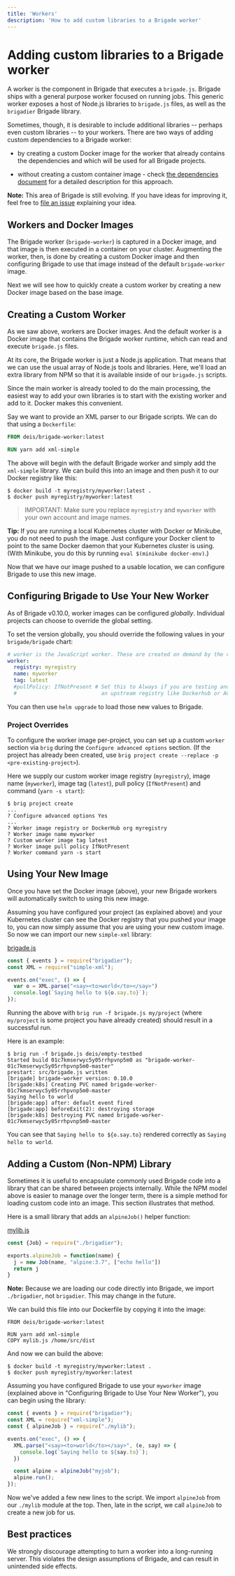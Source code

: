 ```yaml
---
title: 'Workers'
description: 'How to add custom libraries to a Brigade worker'
---
```


# Adding custom libraries to a Brigade worker

A worker is the component in Brigade that executes a `brigade.js`. Brigade ships
with a general purpose worker focused on running jobs. This generic worker
exposes a host of Node.js libraries to `brigade.js` files, as well as the
`brigadier` Brigade library.

Sometimes, though, it is desirable to include additional libraries -- perhaps even
custom libraries -- to your workers. 
There are two ways of adding custom dependencies to a Brigade worker:

- by creating a custom Docker image for the worker that already contains the dependencies 
and which will be used for all Brigade projects.

- without creating a custom container image - check [the dependencies document](dependencies.md) for a detailed description for this approach.

**Note:** This area of Brigade is still evolving. If you have ideas for improving
it, feel free to [file an issue](https://github.com/brigadecore/brigade/issues) explaining
your idea.


## Workers and Docker Images

The Brigade worker (`brigade-worker`) is captured in a Docker image, and that
image is then executed in a container on your cluster. Augmenting the worker,
then, is done by creating a custom Docker image and then configuring Brigade
to use that image instead of the default `brigade-worker` image.

Next we will see how to quickly create a custom worker by creating a new
Docker image based on the base image.

## Creating a Custom Worker

As we saw above, workers are Docker images. And the default worker is a Docker
image that contains the Brigade worker runtime, which can read and execute
`brigade.js` files.

At its core, the Brigade worker is just a Node.js application. That means that
we can use the usual array of Node.js tools and libraries. Here, we'll load an
extra library from NPM so that it is available inside of our `brigade.js`
scripts.

Since the main worker is already tooled to do the main processing, the easiest
way to add your own libraries is to start with the existing worker and add to
it. Docker makes this convenient.

Say we want to provide an XML parser to our Brigade scripts. We can do that
using a `Dockerfile`:

```Dockerfile
FROM deis/brigade-worker:latest

RUN yarn add xml-simple
```

The above will begin with the default Brigade worker and simply add the `xml-simple`
library. We can build this into an image and then push it to our Docker registry
like this:

```console
$ docker build -t myregistry/myworker:latest .
$ docker push myregistry/myworker:latest
```

> IMPORTANT: Make sure you replace `myregistry` and `myworker` with your own
> account and image names.

**Tip:** If you are running a local Kubernetes cluster with Docker or Minikube,
you do not need to push the image. Just configure your Docker client
to point to the same Docker daemon that your Kubernetes cluster is using. (With
Minikube, you do this by running `eval $(minikube docker-env)`.)

Now that we have our image pushed to a usable location, we can configure Brigade
to use this new image.

## Configuring Brigade to Use Your New Worker

As of Brigade v0.10.0, worker images can be configured _globally_. Individual
projects can choose to override the global setting.

To set the version globally, you should override the following values in your
`brigade/brigade` chart:

```yaml
# worker is the JavaScript worker. These are created on demand by the controller.
worker:
  registry: myregistry
  name: myworker
  tag: latest
  #pullPolicy: IfNotPresent # Set this to Always if you are testing and using
  #                           an upstream registry like Dockerhub or ACR
```

You can then use `helm upgrade` to load those new values to Brigade.

### Project Overrides

To configure the worker image per-project, you can set up a custom `worker` section
via `brig` during the `Configure advanced options` section.  (If the project has
already been created, use `brig project create --replace -p <pre-existing-project>`).

Here we supply our custom worker image registry (`myregistry`), image name
(`myworker`), image tag (`latest`), pull policy (`IfNotPresent`) and command (`yarn -s start`):

```console
$ brig project create
...
? Configure advanced options Yes
...
? Worker image registry or DockerHub org myregistry
? Worker image name myworker
? Custom worker image tag latest
? Worker image pull policy IfNotPresent
? Worker command yarn -s start
```

## Using Your New Image

Once you have set the Docker image (above), your new Brigade workers will
automatically switch to using this new image.

Assuming you have configured your project (as explained above) and
your Kubernetes cluster can see the Docker registry that you pushed your image to,
you can now simply assume that you are using your new custom image. So now
we can import our new `simple-xml` library:

[brigade.js](examples/workers/brigade.js)
```javascript
const { events } = require("brigadier");
const XML = require("simple-xml");

events.on("exec", () => {
  var o = XML.parse("<say><to>world</to></say>")
  console.log(`Saying hello to ${o.say.to}`);
});

```

Running the above with `brig run -f brigade.js my/project` (where `my/project`
is some project you have already created) should result in a successful run.

Here is an example:
```console
$ brig run -f brigade.js deis/empty-testbed
Started build 01c7kmserwyc5y05rrhpvnp5m0 as "brigade-worker-01c7kmserwyc5y05rrhpvnp5m0-master"
prestart: src/brigade.js written
[brigade] brigade-worker version: 0.10.0
[brigade:k8s] Creating PVC named brigade-worker-01c7kmserwyc5y05rrhpvnp5m0-master
Saying hello to world
[brigade:app] after: default event fired
[brigade:app] beforeExit(2): destroying storage
[brigade:k8s] Destroying PVC named brigade-worker-01c7kmserwyc5y05rrhpvnp5m0-master
```

You can see that `Saying hello to ${o.say.to}` rendered correctly
as `Saying hello to world`.

## Adding a Custom (Non-NPM) Library

Sometimes it is useful to encapsulate commonly used Brigade code into a library
that can be shared between projects internally. While the NPM model above is
easier to manage over the longer term, there is a simple method for loading
custom code into an image. This section illustrates that method.

Here is a small library that adds an `alpineJob()` helper function:

[mylib.js](examples/workers/mylib.js)
```javascript
const {Job} = require("./brigadier");

exports.alpineJob = function(name) {
  j = new Job(name, "alpine:3.7", ["echo hello"])
  return j
}
```

**Note:** Because we are loading our code directly into Brigade, we import
`./brigadier`, not `brigadier`. This may change in the future.

We can build this file into our Dockerfile by copying it into the image:

```
FROM deis/brigade-worker:latest

RUN yarn add xml-simple
COPY mylib.js /home/src/dist
```

And now we can build the above:

```console
$ docker build -t myregistry/myworker:latest .
$ docker push myregistry/myworker:latest
```

Assuming you have configured Brigade to use your `myworker` image (explained
above in "Configuring Brigade to Use Your New Worker"), you can begin using the
library:

```javascript
const { events } = require("brigadier");
const XML = require("xml-simple");
const { alpineJob } = require("./mylib");

events.on("exec", () => {
  XML.parse("<say><to>world</to></say>", (e, say) => {
    console.log(`Saying hello to ${say.to}`);
  })

  const alpine = alpineJob("myjob");
  alpine.run();
});

```

Now we've added a few new lines to the script. We import `alpineJob` from our
`./mylib` module at the top. Then, late in the script, we call `alpineJob` to
create a new job for us.

## Best practices

We strongly discourage attempting to turn a worker into a long-running server.
This violates the design assumptions of Brigade, and can result in unintended
side effects.
